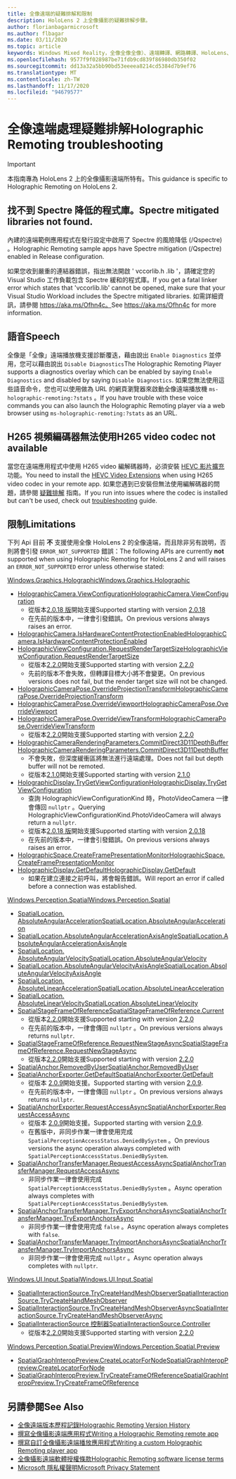 ```yaml
---
title: 全像遠端的疑難排解和限制
description: HoloLens 2 上全像攝影的疑難排解步驟。
author: florianbagarmicrosoft
ms.author: flbagar
ms.date: 03/11/2020
ms.topic: article
keywords: Windows Mixed Reality，全像全像全像）、遠端轉譯、網路轉譯、HoloLens、遠端全息全像、疑難排解、說明、混合現實耳機、windows Mixed Reality 耳機、虛擬實境耳機
ms.openlocfilehash: 9577f9f028987be71fdb9cd839f86980db350f02
ms.sourcegitcommit: dd13a32a5bb90bd53eeeea8214cd5384d7b9ef76
ms.translationtype: MT
ms.contentlocale: zh-TW
ms.lasthandoff: 11/17/2020
ms.locfileid: "94679577"
---
```

# <a name="holographic-remoting-troubleshooting"></a><span data-ttu-id="7a286-104">全像遠端處理疑難排解</span><span class="sxs-lookup"><span data-stu-id="7a286-104">Holographic Remoting troubleshooting</span></span>

> [!IMPORTANT]
> <span data-ttu-id="7a286-105">本指南專為 HoloLens 2 上的全像攝影遠端所特有。</span><span class="sxs-lookup"><span data-stu-id="7a286-105">This guidance is specific to Holographic Remoting on HoloLens 2.</span></span>

## <a name="spectre-mitigated-libraries-not-found"></a><span data-ttu-id="7a286-106">找不到 Spectre 降低的程式庫。</span><span class="sxs-lookup"><span data-stu-id="7a286-106">Spectre mitigated libraries not found.</span></span>

<span data-ttu-id="7a286-107">內建的遠端範例應用程式在發行設定中啟用了 Spectre 的風險降低 (/Qspectre) 。</span><span class="sxs-lookup"><span data-stu-id="7a286-107">Holographic Remoting sample apps have Spectre mitigation (/Qspectre) enabled in Release configuration.</span></span>

<span data-ttu-id="7a286-108">如果您收到嚴重的連結器錯誤，指出無法開啟 ' vccorlib.h .lib '，請確定您的 Visual Studio 工作負載包含 Spectre 緩和的程式庫。</span><span class="sxs-lookup"><span data-stu-id="7a286-108">If you get a fatal linker error which states that 'vccorlib.lib' cannot be opened, make sure that your Visual Studio Workload includes the Spectre mitigated libraries.</span></span> <span data-ttu-id="7a286-109">如需詳細資訊，請參閱 https://aka.ms/Ofhn4c。</span><span class="sxs-lookup"><span data-stu-id="7a286-109">See https://aka.ms/Ofhn4c for more information.</span></span>

## <a name="speech"></a><span data-ttu-id="7a286-110">語音</span><span class="sxs-lookup"><span data-stu-id="7a286-110">Speech</span></span>

<span data-ttu-id="7a286-111">全像是「全像」遠端播放機支援診斷覆迭，藉由說出 ```Enable Diagnostics``` 並停用，您可以藉由說出 ```Disable Diagnostics```</span><span class="sxs-lookup"><span data-stu-id="7a286-111">The Holographic Remoting Player supports a diagnostics overlay which can be enabled by saying ```Enable Diagnostics``` and disabled by saying ```Disable Diagnostics```.</span></span> <span data-ttu-id="7a286-112">如果您無法使用這些語音命令，您也可以使用做為 URL 的網頁瀏覽器來啟動全像遠端播放機 ```ms-holographic-remoting:?stats``` 。</span><span class="sxs-lookup"><span data-stu-id="7a286-112">If you have trouble with these voice commands you can also launch the Holographic Remoting player via a web browser using ```ms-holographic-remoting:?stats``` as an URL.</span></span>

## <a name="h265-video-codec-not-available"></a><span data-ttu-id="7a286-113">H265 視頻編碼器無法使用</span><span class="sxs-lookup"><span data-stu-id="7a286-113">H265 video codec not available</span></span>

<span data-ttu-id="7a286-114">當您在遠端應用程式中使用 H265 video 編解碼器時，必須安裝 [HEVC 影片擴充](https://www.microsoft.com/p/hevc-video-extensions/9nmzlz57r3t7) 功能。</span><span class="sxs-lookup"><span data-stu-id="7a286-114">You need to install the [HEVC Video Extensions](https://www.microsoft.com/p/hevc-video-extensions/9nmzlz57r3t7) when using H265 video codec in your remote app.</span></span> <span data-ttu-id="7a286-115">如果您遇到已安裝但無法使用編解碼器的問題，請參閱 [疑難排解](https://docs.microsoft.com/azure/remote-rendering/resources/troubleshoot#h265-codec-not-available) 指南。</span><span class="sxs-lookup"><span data-stu-id="7a286-115">If you run into issues where the codec is installed but can't be used, check out [troubleshooting](https://docs.microsoft.com/azure/remote-rendering/resources/troubleshoot#h265-codec-not-available) guide.</span></span>

## <a name="limitations"></a><span data-ttu-id="7a286-116">限制</span><span class="sxs-lookup"><span data-stu-id="7a286-116">Limitations</span></span>

<span data-ttu-id="7a286-117">下列 Api 目前 **不** 支援使用全像 HoloLens 2 的全像遠端，而且除非另有說明，否則將會引發 ```ERROR_NOT_SUPPORTED``` 錯誤：</span><span class="sxs-lookup"><span data-stu-id="7a286-117">The following APIs are currently **not** supported when using Holographic Remoting for HoloLens 2 and will raises an ```ERROR_NOT_SUPPORTED``` error unless otherwise stated:</span></span>

[<span data-ttu-id="7a286-118">Windows.Graphics.Holographic</span><span class="sxs-lookup"><span data-stu-id="7a286-118">Windows.Graphics.Holographic</span></span>](https://docs.microsoft.com/uwp/api/windows.graphics.holographic)

* [<span data-ttu-id="7a286-119">HolographicCamera.ViewConfiguration</span><span class="sxs-lookup"><span data-stu-id="7a286-119">HolographicCamera.ViewConfiguration</span></span>](https://docs.microsoft.com/uwp/api/windows.graphics.holographic.holographiccamera.viewconfiguration)
  - <span data-ttu-id="7a286-120">從版本[2.0.18 版](holographic-remoting-version-history.md#v2.0.18)開始支援</span><span class="sxs-lookup"><span data-stu-id="7a286-120">Supported starting with version [2.0.18](holographic-remoting-version-history.md#v2.0.18)</span></span>
  - <span data-ttu-id="7a286-121">在先前的版本中，一律會引發錯誤。</span><span class="sxs-lookup"><span data-stu-id="7a286-121">On previous versions always raises an error.</span></span>
* [<span data-ttu-id="7a286-122">HolographicCamera.IsHardwareContentProtectionEnabled</span><span class="sxs-lookup"><span data-stu-id="7a286-122">HolographicCamera.IsHardwareContentProtectionEnabled</span></span>](https://docs.microsoft.com/uwp/api/windows.graphics.holographic.holographiccamera.ishardwarecontentprotectionenabled#Windows_Graphics_Holographic_HolographicCamera_IsHardwareContentProtectionEnabled)
* [<span data-ttu-id="7a286-123">HolographicViewConfiguration.RequestRenderTargetSize</span><span class="sxs-lookup"><span data-stu-id="7a286-123">HolographicViewConfiguration.RequestRenderTargetSize</span></span>](https://docs.microsoft.com/uwp/api/windows.graphics.holographic.holographicviewconfiguration.requestrendertargetsize#Windows_Graphics_Holographic_HolographicViewConfiguration_RequestRenderTargetSize_Windows_Foundation_Size_)
  - <span data-ttu-id="7a286-124">從版本[2.2.0](holographic-remoting-version-history.md#v2.2.0)開始支援</span><span class="sxs-lookup"><span data-stu-id="7a286-124">Supported starting with version [2.2.0](holographic-remoting-version-history.md#v2.2.0)</span></span>
  - <span data-ttu-id="7a286-125">先前的版本不會失敗，但轉譯目標大小將不會變更。</span><span class="sxs-lookup"><span data-stu-id="7a286-125">On previous versions does not fail, but the render target size will not be changed.</span></span>
* [<span data-ttu-id="7a286-126">HolographicCameraPose.OverrideProjectionTransform</span><span class="sxs-lookup"><span data-stu-id="7a286-126">HolographicCameraPose.OverrideProjectionTransform</span></span>](https://docs.microsoft.com/uwp/api/windows.graphics.holographic.holographiccamerapose.overrideprojectiontransform)
* [<span data-ttu-id="7a286-127">HolographicCameraPose.OverrideViewport</span><span class="sxs-lookup"><span data-stu-id="7a286-127">HolographicCameraPose.OverrideViewport</span></span>](https://docs.microsoft.com/uwp/api/windows.graphics.holographic.holographiccamerapose.overrideviewport)
* [<span data-ttu-id="7a286-128">HolographicCameraPose.OverrideViewTransform</span><span class="sxs-lookup"><span data-stu-id="7a286-128">HolographicCameraPose.OverrideViewTransform</span></span>](https://docs.microsoft.com/uwp/api/windows.graphics.holographic.holographiccamerapose.overrideviewtransform)
  - <span data-ttu-id="7a286-129">從版本[2.2.0](holographic-remoting-version-history.md#v2.2.0)開始支援</span><span class="sxs-lookup"><span data-stu-id="7a286-129">Supported starting with version [2.2.0](holographic-remoting-version-history.md#v2.2.0)</span></span>
* [<span data-ttu-id="7a286-130">HolographicCameraRenderingParameters.CommitDirect3D11DepthBuffer</span><span class="sxs-lookup"><span data-stu-id="7a286-130">HolographicCameraRenderingParameters.CommitDirect3D11DepthBuffer</span></span>](https://docs.microsoft.com/uwp/api/windows.graphics.holographic.holographiccamerarenderingparameters.commitdirect3d11depthbuffer#Windows_Graphics_Holographic_HolographicCameraRenderingParameters_CommitDirect3D11DepthBuffer_Windows_Graphics_DirectX_Direct3D11_IDirect3DSurface_)
  - <span data-ttu-id="7a286-131">不會失敗，但深度緩衝區將無法進行遠端處理。</span><span class="sxs-lookup"><span data-stu-id="7a286-131">Does not fail but depth buffer will not be remoted.</span></span>
  - <span data-ttu-id="7a286-132">從版本[2.1.0](holographic-remoting-version-history.md#v2.1.0)開始支援</span><span class="sxs-lookup"><span data-stu-id="7a286-132">Supported starting with version [2.1.0](holographic-remoting-version-history.md#v2.1.0)</span></span>
* [<span data-ttu-id="7a286-133">HolographicDisplay.TryGetViewConfiguration</span><span class="sxs-lookup"><span data-stu-id="7a286-133">HolographicDisplay.TryGetViewConfiguration</span></span>](https://docs.microsoft.com/uwp/api/windows.graphics.holographic.holographicdisplay.trygetviewconfiguration)
  - <span data-ttu-id="7a286-134">查詢 HolographicViewConfigurationKind 時，PhotoVideoCamera 一律會傳回 ```nullptr``` 。</span><span class="sxs-lookup"><span data-stu-id="7a286-134">Querying HolographicViewConfigurationKind.PhotoVideoCamera will always return a ```nullptr```.</span></span>
  - <span data-ttu-id="7a286-135">從版本[2.0.18 版](holographic-remoting-version-history.md#v2.0.18)開始支援</span><span class="sxs-lookup"><span data-stu-id="7a286-135">Supported starting with version [2.0.18](holographic-remoting-version-history.md#v2.0.18)</span></span>
  - <span data-ttu-id="7a286-136">在先前的版本中，一律會引發錯誤。</span><span class="sxs-lookup"><span data-stu-id="7a286-136">On previous versions always raises an error.</span></span>
* [<span data-ttu-id="7a286-137">HolographicSpace.CreateFramePresentationMonitor</span><span class="sxs-lookup"><span data-stu-id="7a286-137">HolographicSpace.CreateFramePresentationMonitor</span></span>](https://docs.microsoft.com/uwp/api/windows.graphics.holographic.holographicspace.createframepresentationmonitor)
* [<span data-ttu-id="7a286-138">HolographicDisplay.GetDefault</span><span class="sxs-lookup"><span data-stu-id="7a286-138">HolographicDisplay.GetDefault</span></span>](https://docs.microsoft.com/uwp/api/windows.graphics.holographic.holographicdisplay.getdefault#Windows_Graphics_Holographic_HolographicDisplay_GetDefault)
  - <span data-ttu-id="7a286-139">如果在建立連接之前呼叫，將會報告錯誤。</span><span class="sxs-lookup"><span data-stu-id="7a286-139">Will report an error if called before a connection was established.</span></span>


[<span data-ttu-id="7a286-140">Windows.Perception.Spatial</span><span class="sxs-lookup"><span data-stu-id="7a286-140">Windows.Perception.Spatial</span></span>](https://docs.microsoft.com/uwp/api/windows.perception.spatial)

* [<span data-ttu-id="7a286-141">SpatialLocation. AbsoluteAngularAcceleration</span><span class="sxs-lookup"><span data-stu-id="7a286-141">SpatialLocation.AbsoluteAngularAcceleration</span></span>](https://docs.microsoft.com/uwp/api/windows.perception.spatial.spatiallocation.absoluteangularacceleration)
* [<span data-ttu-id="7a286-142">SpatialLocation.AbsoluteAngularAccelerationAxisAngle</span><span class="sxs-lookup"><span data-stu-id="7a286-142">SpatialLocation.AbsoluteAngularAccelerationAxisAngle</span></span>](https://docs.microsoft.com/uwp/api/windows.perception.spatial.spatiallocation.absoluteangularaccelerationaxisangle)
* [<span data-ttu-id="7a286-143">SpatialLocation. AbsoluteAngularVelocity</span><span class="sxs-lookup"><span data-stu-id="7a286-143">SpatialLocation.AbsoluteAngularVelocity</span></span>](https://docs.microsoft.com/uwp/api/windows.perception.spatial.spatiallocation.absoluteangularvelocity)
* [<span data-ttu-id="7a286-144">SpatialLocation.AbsoluteAngularVelocityAxisAngle</span><span class="sxs-lookup"><span data-stu-id="7a286-144">SpatialLocation.AbsoluteAngularVelocityAxisAngle</span></span>](https://docs.microsoft.com/uwp/api/windows.perception.spatial.spatiallocation.absoluteangularvelocityaxisangle)
* [<span data-ttu-id="7a286-145">SpatialLocation. AbsoluteLinearAcceleration</span><span class="sxs-lookup"><span data-stu-id="7a286-145">SpatialLocation.AbsoluteLinearAcceleration</span></span>](https://docs.microsoft.com/uwp/api/windows.perception.spatial.spatiallocation.absolutelinearacceleration)
* [<span data-ttu-id="7a286-146">SpatialLocation. AbsoluteLinearVelocity</span><span class="sxs-lookup"><span data-stu-id="7a286-146">SpatialLocation.AbsoluteLinearVelocity</span></span>](https://docs.microsoft.com/uwp/api/windows.perception.spatial.spatiallocation.absolutelinearvelocity)
* [<span data-ttu-id="7a286-147">SpatialStageFrameOfReference</span><span class="sxs-lookup"><span data-stu-id="7a286-147">SpatialStageFrameOfReference.Current</span></span>](https://docs.microsoft.com/uwp/api/windows.perception.spatial.spatialstageframeofreference.current)
  - <span data-ttu-id="7a286-148">從版本[2.2.0](holographic-remoting-version-history.md#v2.2.0)開始支援</span><span class="sxs-lookup"><span data-stu-id="7a286-148">Supported starting with version [2.2.0](holographic-remoting-version-history.md#v2.2.0)</span></span>
  - <span data-ttu-id="7a286-149">在先前的版本中，一律會傳回 ```nullptr``` 。</span><span class="sxs-lookup"><span data-stu-id="7a286-149">On previous versions always returns ```nullptr```.</span></span>
* [<span data-ttu-id="7a286-150">SpatialStageFrameOfReference.RequestNewStageAsync</span><span class="sxs-lookup"><span data-stu-id="7a286-150">SpatialStageFrameOfReference.RequestNewStageAsync</span></span>](https://docs.microsoft.com/uwp/api/windows.perception.spatial.spatialstageframeofreference.requestnewstageasync)
  - <span data-ttu-id="7a286-151">從版本[2.2.0](holographic-remoting-version-history.md#v2.2.0)開始支援</span><span class="sxs-lookup"><span data-stu-id="7a286-151">Supported starting with version [2.2.0](holographic-remoting-version-history.md#v2.2.0)</span></span>
* [<span data-ttu-id="7a286-152">SpatialAnchor.RemovedByUser</span><span class="sxs-lookup"><span data-stu-id="7a286-152">SpatialAnchor.RemovedByUser</span></span>](https://docs.microsoft.com/uwp/api/windows.perception.spatial.spatialanchor.removedbyuser)
* [<span data-ttu-id="7a286-153">SpatialAnchorExporter.GetDefault</span><span class="sxs-lookup"><span data-stu-id="7a286-153">SpatialAnchorExporter.GetDefault</span></span>](https://docs.microsoft.com/uwp/api/windows.perception.spatial.spatialanchorexporter.getdefault
)
  - <span data-ttu-id="7a286-154">從版本 [2.0.9](holographic-remoting-version-history.md#v2.0.9)開始支援。</span><span class="sxs-lookup"><span data-stu-id="7a286-154">Supported starting with version [2.0.9](holographic-remoting-version-history.md#v2.0.9).</span></span> 
  - <span data-ttu-id="7a286-155">在先前的版本中，一律會傳回 ```nullptr``` 。</span><span class="sxs-lookup"><span data-stu-id="7a286-155">On previous versions always returns ```nullptr```.</span></span> 
* [<span data-ttu-id="7a286-156">SpatialAnchorExporter.RequestAccessAsync</span><span class="sxs-lookup"><span data-stu-id="7a286-156">SpatialAnchorExporter.RequestAccessAsync</span></span>](https://docs.microsoft.com/uwp/api/windows.perception.spatial.spatialanchorexporter.requestaccessasync
)
  - <span data-ttu-id="7a286-157">從版本 [2.0.9](holographic-remoting-version-history.md#v2.0.9)開始支援。</span><span class="sxs-lookup"><span data-stu-id="7a286-157">Supported starting with version [2.0.9](holographic-remoting-version-history.md#v2.0.9).</span></span> 
  - <span data-ttu-id="7a286-158">在舊版中，非同步作業一律會使用完成 ```SpatialPerceptionAccessStatus.DeniedBySystem``` 。</span><span class="sxs-lookup"><span data-stu-id="7a286-158">On previous versions the async operation always completed with ```SpatialPerceptionAccessStatus.DeniedBySystem```.</span></span>
* [<span data-ttu-id="7a286-159">SpatialAnchorTransferManager.RequestAccessAsync</span><span class="sxs-lookup"><span data-stu-id="7a286-159">SpatialAnchorTransferManager.RequestAccessAsync</span></span>](https://docs.microsoft.com/uwp/api/windows.perception.spatial.spatialanchortransfermanager.requestaccessasync#Windows_Perception_Spatial_SpatialAnchorTransferManager_RequestAccessAsync)
  - <span data-ttu-id="7a286-160">非同步作業一律會使用完成 ```SpatialPerceptionAccessStatus.DeniedBySystem``` 。</span><span class="sxs-lookup"><span data-stu-id="7a286-160">Async operation always completes with ```SpatialPerceptionAccessStatus.DeniedBySystem```.</span></span>
* [<span data-ttu-id="7a286-161">SpatialAnchorTransferManager.TryExportAnchorsAsync</span><span class="sxs-lookup"><span data-stu-id="7a286-161">SpatialAnchorTransferManager.TryExportAnchorsAsync</span></span>](https://docs.microsoft.com/uwp/api/windows.perception.spatial.spatialanchortransfermanager.tryexportanchorsasync#Windows_Perception_Spatial_SpatialAnchorTransferManager_TryExportAnchorsAsync_Windows_Foundation_Collections_IIterable_Windows_Foundation_Collections_IKeyValuePair_System_String_Windows_Perception_Spatial_SpatialAnchor___Windows_Storage_Streams_IOutputStream_)
  - <span data-ttu-id="7a286-162">非同步作業一律會使用完成 ```false``` 。</span><span class="sxs-lookup"><span data-stu-id="7a286-162">Async operation always completes with ```false```.</span></span>
* [<span data-ttu-id="7a286-163">SpatialAnchorTransferManager.TryImportAnchorsAsync</span><span class="sxs-lookup"><span data-stu-id="7a286-163">SpatialAnchorTransferManager.TryImportAnchorsAsync</span></span>](https://docs.microsoft.com/uwp/api/windows.perception.spatial.spatialanchortransfermanager.tryimportanchorsasync
)
  - <span data-ttu-id="7a286-164">非同步作業一律會使用完成 ```nullptr``` 。</span><span class="sxs-lookup"><span data-stu-id="7a286-164">Async operation always completes with ```nullptr```.</span></span>

[<span data-ttu-id="7a286-165">Windows.UI.Input.Spatial</span><span class="sxs-lookup"><span data-stu-id="7a286-165">Windows.UI.Input.Spatial</span></span>](https://docs.microsoft.com/uwp/api/windows.ui.input.spatial)

* [<span data-ttu-id="7a286-166">SpatialInteractionSource.TryCreateHandMeshObserver</span><span class="sxs-lookup"><span data-stu-id="7a286-166">SpatialInteractionSource.TryCreateHandMeshObserver</span></span>](https://docs.microsoft.com/uwp/api/windows.ui.input.spatial.spatialinteractionsource.trycreatehandmeshobserver#Windows_UI_Input_Spatial_SpatialInteractionSource_TryCreateHandMeshObserver)
* [<span data-ttu-id="7a286-167">SpatialInteractionSource.TryCreateHandMeshObserverAsync</span><span class="sxs-lookup"><span data-stu-id="7a286-167">SpatialInteractionSource.TryCreateHandMeshObserverAsync</span></span>](https://docs.microsoft.com/uwp/api/windows.ui.input.spatial.spatialinteractionsource.trycreatehandmeshobserverasync)
* [<span data-ttu-id="7a286-168">SpatialInteractionSource 控制器</span><span class="sxs-lookup"><span data-stu-id="7a286-168">SpatialInteractionSource.Controller</span></span>](https://docs.microsoft.com/uwp/api/windows.ui.input.spatial.spatialinteractionsource.controller#Windows_UI_Input_Spatial_SpatialInteractionSource_Controller)
  - <span data-ttu-id="7a286-169">從版本[2.2.0](holographic-remoting-version-history.md#v2.2.0)開始支援</span><span class="sxs-lookup"><span data-stu-id="7a286-169">Supported starting with version [2.2.0](holographic-remoting-version-history.md#v2.2.0)</span></span>

[<span data-ttu-id="7a286-170">Windows.Perception.Spatial.Preview</span><span class="sxs-lookup"><span data-stu-id="7a286-170">Windows.Perception.Spatial.Preview</span></span>](https://docs.microsoft.com/uwp/api/windows.perception.spatial.preview)

* [<span data-ttu-id="7a286-171">SpatialGraphInteropPreview.CreateLocatorForNode</span><span class="sxs-lookup"><span data-stu-id="7a286-171">SpatialGraphInteropPreview.CreateLocatorForNode</span></span>](https://docs.microsoft.com/uwp/api/windows.perception.spatial.preview.spatialgraphinteroppreview.createlocatorfornode)
* [<span data-ttu-id="7a286-172">SpatialGraphInteropPreview.TryCreateFrameOfReference</span><span class="sxs-lookup"><span data-stu-id="7a286-172">SpatialGraphInteropPreview.TryCreateFrameOfReference</span></span>](https://docs.microsoft.com/uwp/api/windows.perception.spatial.preview.spatialgraphinteroppreview.trycreateframeofreference)

## <a name="see-also"></a><span data-ttu-id="7a286-173">另請參閱</span><span class="sxs-lookup"><span data-stu-id="7a286-173">See Also</span></span>
* [<span data-ttu-id="7a286-174">全像遠端版本歷程記錄</span><span class="sxs-lookup"><span data-stu-id="7a286-174">Holographic Remoting Version History</span></span>](holographic-remoting-version-history.md)
* [<span data-ttu-id="7a286-175">撰寫全像攝影遠端應用程式</span><span class="sxs-lookup"><span data-stu-id="7a286-175">Writing a Holographic Remoting remote app</span></span>](holographic-remoting-create-host.md)
* [<span data-ttu-id="7a286-176">撰寫自訂全像攝影遠端播放應用程式</span><span class="sxs-lookup"><span data-stu-id="7a286-176">Writing a custom Holographic Remoting player app</span></span>](holographic-remoting-create-player.md)
* [<span data-ttu-id="7a286-177">全像攝影遠端軟體授權條款</span><span class="sxs-lookup"><span data-stu-id="7a286-177">Holographic Remoting software license terms</span></span>](https://docs.microsoft.com/legal/mixed-reality/microsoft-holographic-remoting-software-license-terms)
* [<span data-ttu-id="7a286-178">Microsoft 隱私權聲明</span><span class="sxs-lookup"><span data-stu-id="7a286-178">Microsoft Privacy Statement</span></span>](https://go.microsoft.com/fwlink/?LinkId=521839)
